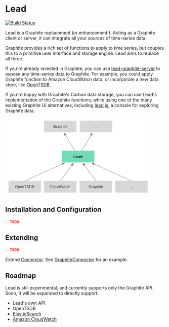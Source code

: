 # Lead

[![Build Status](https://travis-ci.org/also/lead.png?branch=master)](https://travis-ci.org/also/lead)

Lead is a Graphite replacement (or enhancement!). Acting as a Graphite client or server, it can integrate all your sources of time-series data.

Graphite provides a rich set of functions to apply to time series, but couples this to a primitive user interface and storage engine. Lead aims to replace all three.

If you're already invested in Graphite, you can use [lead-graphite-server](https://github.com/also/lead-graphite-server) to expose any time-series data to Graphite. For example, you could apply Graphite function to Amazon CloudWatch data, or incorporate a new data store, like [OpenTSDB](http://opentsdb.net/).

If you're happy with Graphite's Carbon data storage, you can use Lead's implementation of the Graphite functions, while using one of the many existing Graphite UI alternatives, including [lead.js](https://github.com/also/lead.js/blob/master/docs/quickstart.md), a console for exploring Graphite data.

![I'm sure this diagram will answer all your questions](doc/diagram.png)

## Installation and Configuration

```clojure
; TODO
```

## Extending

```clojure
; TODO
```

Extend [Connector](src/lead/connector.clj). See [GraphiteConnector](src/lead/graphite/connector.clj) for an example.

## Roadmap

Lead is still experimental, and currently supports only the Graphite API. Soon, it will be expanded to directly support:

* Lead's own API
* OpenTSDB
* [ElasticSearch](http://www.elasticsearch.org/)
* [Amazon CloudWatch](http://aws.amazon.com/cloudwatch/)
